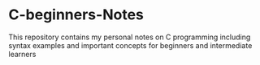 # C-beginners-Notes
This repository contains my personal notes on C programming including syntax examples and important concepts for beginners and intermediate learners
